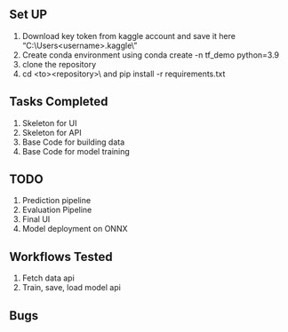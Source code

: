 Set UP
-
1. Download key token from kaggle account and save it here “C:\Users\<username>\.kaggle\”
2. Create conda environment using conda create -n tf_demo python=3.9
3. clone the repository 
4. cd <path>\<to>\<repository>\ and pip install -r requirements.txt


Tasks Completed
-
1. Skeleton for UI
2. Skeleton for API
3. Base Code for building data
4. Base Code for model training

TODO
-
1. Prediction pipeline
2. Evaluation Pipeline
3. Final UI
4. Model deployment on ONNX

Workflows Tested
- 
1. Fetch data api
2. Train, save, load model api

Bugs
- 
